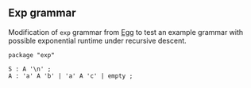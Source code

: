 ## Exp grammar
Modification of `exp` grammar from [Egg](https://github.com/bruceiv/egg/blob/deriv/grammars/exp.egg) to test an example grammar with possible exponential runtime under recursive descent.

```
package "exp"

S : A '\n' ;
A : 'a' A 'b' | 'a' A 'c' | empty ;

```
